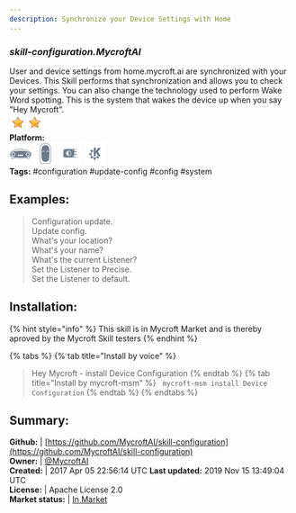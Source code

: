 ```yaml
---
description: Synchronize your Device Settings with Home
---
```


### _skill-configuration.MycroftAI_  
User and device settings from home.mycroft.ai are
synchronized with your Devices.  This Skill performs that synchronization and
allows you to check your settings.
You can also change the technology used to perform Wake Word spotting.  This is
the system that wakes the device up when you say "Hey Mycroft".  
![](../.gitbook/assets/star.png)![](../.gitbook/assets/star.png)  
**Platform:**  
 ![Mark I](../.gitbook/assets/mark-1-icon.png)  ![Mark II](../.gitbook/assets/mark-2-icon.png)  ![Picroft](../.gitbook/assets/picroft-icon.png)  ![plasmoid](../.gitbook/assets/kde.png)   
**Tags:** \#configuration \#update-config \#config \#system   
## Examples:  
> Configuration update.  
> Update config.  
> What's your location?  
> What's your name?  
> What's the current Listener?  
> Set the Listener to Precise.  
> Set the Listener to default.  
  
## Installation:  
{% hint style="info" %}
This skill is in Mycroft Market and is thereby aproved by the Mycroft Skill testers
{% endhint %}
    
{% tabs %}
{% tab title="Install by voice" %}
> Hey Mycroft - install Device Configuration
{% endtab %}
  {% tab title="Install by mycroft-msm" %}
``` mycroft-msm install Device Configuration```
{% endtab %}
  {% endtabs %}
    
## Summary:  
**Github:** | [https://github.com/MycroftAI/skill-configuration](https://github.com/MycroftAI/skill-configuration)  
**Owner:** | [@MycroftAI](https://github.com/MycroftAI)  
**Created:** | 2017 Apr 05 22:56:14 UTC  **Last updated:** 2019 Nov 15 13:49:04 UTC  
**License:** | Apache License 2.0  
**Market status:** | [In Market](https://market.mycroft.ai/skill/mycroft-configuration)  

